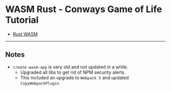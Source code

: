 # WASM Rust - Conways Game of Life Tutorial

-   [Rust WASM](https://rustwasm.github.io/book/introduction.html)

---

## Notes

-   `create-wasm-app` is very old and not updated in a while.
    -   Upgraded all libs to get rid of NPM security alerts.
    -   This included an upgrade to `Webpack 5` and updated `CopyWebpackPlugin`
